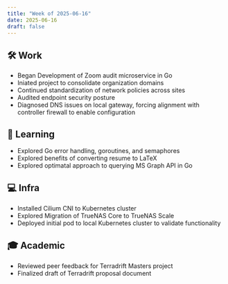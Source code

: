 ```yaml
---
title: "Week of 2025-06-16"
date: 2025-06-16
draft: false
---
```


## 🛠️ Work
- Began Development of Zoom audit microservice in Go
- Iniated project to consolidate organization domains
- Continued standardization of network policies across sites
- Audited endpoint security posture
- Diagnosed DNS issues on local gateway, forcing alignment with controller firewall to enable configuration

## 🧠 Learning
- Explored Go error handling, goroutines, and semaphores
- Explored benefits of converting resume to LaTeX
- Explored optimatal approach to querying MS Graph API in Go

## 💻 Infra
- Installed Cilium CNI to Kubernetes cluster
- Explored Migration of TrueNAS Core to TrueNAS Scale
- Deployed initial pod to local Kubernetes cluster to validate functionality

## 🎓 Academic
- Reviewed peer feedback for Terradrift Masters project
- Finalized draft of Terradrift proposal document
